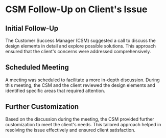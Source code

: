 # CSM Follow-Up on Client's Issue

## Initial Follow-Up

The Customer Success Manager (CSM) suggested a call to discuss the design elements in detail and explore possible solutions. This approach ensured that the client's concerns were addressed comprehensively.

## Scheduled Meeting

A meeting was scheduled to facilitate a more in-depth discussion. During this meeting, the CSM and the client reviewed the design elements and identified specific areas that required attention.

## Further Customization

Based on the discussion during the meeting, the CSM provided further customization to meet the client's needs. This tailored approach helped in resolving the issue effectively and ensured client satisfaction.